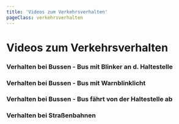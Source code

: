 ```yaml
---
title: 'Videos zum Verkehrsverhalten'
pageClass: verkehrsverhalten
---
```


<infoBox>

# Videos zum Verkehrsverhalten

</infoBox>

### Verhalten bei Bussen - Bus mit Blinker an d. Haltestelle

<YouTube videoid="C3Z17LfJSsA" />

### Verhalten bei Bussen - Bus mit Warnblinklicht

<YouTube videoid="oR-yT4hs2bo" />

### Verhalten bei Bussen - Bus fährt von der Haltestelle ab

<YouTube videoid="3xfgSVWX4hE" />

### Verhalten bei Straßenbahnen

<YouTube videoid="_OuQDXudMxs" />
